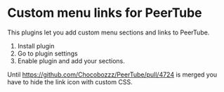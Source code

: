 # Custom menu links for PeerTube

This plugins let you add custom menu sections and links to PeerTube.

1. Install plugin
1. Go to plugin settings
1. Enable plugin and add your sections.

Until https://github.com/Chocobozzz/PeerTube/pull/4724 is merged you have to hide the link icon with custom CSS.
